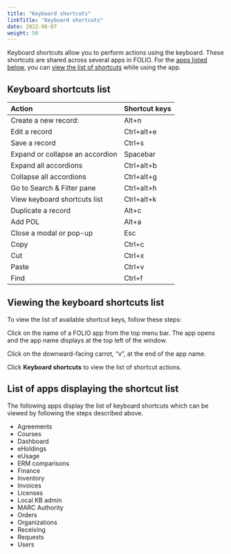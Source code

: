 ```yaml
---
title: "Keyboard shortcuts"
linkTitle: "Keyboard shortcuts"
date: 2022-06-07
weight: 50
---
```


Keyboard shortcuts allow you to perform actions using the keyboard.  These shortcuts are shared across several apps in FOLIO.  For the [apps listed below](#list-of-apps-displaying-the-shortcut-list), you can [view the list of shortcuts](#viewing-the-keyboard-shortcuts-list) while using the app.

## Keyboard shortcuts list
 
| Action                           | Shortcut keys |
| :------------------------------- | :------------ |
| Create a new record:             | Alt+n         |
| Edit a record                    | Ctrl+alt+e    |
| Save a record                    | Ctrl+s        |
| Expand or collapse an accordion  | Spacebar      |
| Expand all accordions            | Ctrl+alt+b    |
| Collapse all accordions          | Ctrl+alt+g    |
| Go to Search & Filter pane       | Ctrl+alt+h    |
| View keyboard shortcuts list     | Ctrl+alt+k    |
| Duplicate a record               | Alt+c         |
| Add POL                          | Alt+a         |
| Close a modal or pop-up          | Esc           |
| Copy                             | Ctrl+c        |
| Cut                              | Ctrl+x        |
| Paste                            | Ctrl+v        |
| Find                             | Ctrl+f        |
 
 
 

## Viewing the keyboard shortcuts list 

To view the list of available shortcut keys, follow these steps:
 
Click on the name of a FOLIO app from the top menu bar.  The app opens and the app name displays at the top left of the window.
 
Click on the downward-facing carrot, “v”, at the end of the app name.  
 
Click **Keyboard shortcuts** to view the list of shortcut actions.


## List of apps displaying the shortcut list

The following apps display the list of keyboard shortcuts which can be viewed by following the steps described above.  

*   Agreements
*   Courses
*   Dashboard
*   eHoldings
*   eUsage
*   ERM comparisons
*   Finance
*   Inventory
*   Invoices
*   Licenses
*   Local KB admin
*   MARC Authority
*   Orders
*   Organizations
*   Receiving
*   Requests
*   Users

